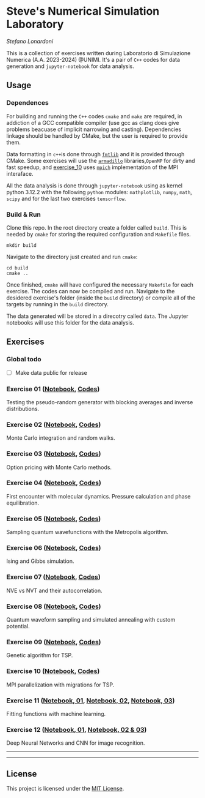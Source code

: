 # Steve's Numerical Simulation Laboratory
_Stefano Lonardoni_


This is a collection of exercises written during Laboratorio di Simulazione Numerica (A.A. 2023-2024) @UNIMI. It's a pair of `C++` codes for data generation and `jupyter-notebook` for data analysis.

## Usage

### Dependences
For building and running the `C++` codes `cmake` and `make` are required, in addiction of a GCC compatible compiler (use gcc as clang does give problems beacuase of implicit narrowing and casting). Dependencies linkage should be handled by CMake, but the user is required to provide them.

Data formatting in `c++`is done through [`fmtlib`](https://fmt.dev/latest/index.html) and it is provided through CMake.
Some exercises will use the [`armadillo`](https://arma.sourceforge.net/) libraries,`OpenMP` for dirty and fast speedup, and [exercise_10](#exercise-10) uses [`mpich`]() implementation of the MPI interaface.

All the data analysis is done through `jupyter-notebook` using as kernel python 3.12.2 with the following `python` modules: `mathplotlib`, `numpy`, `math`, `scipy` and for the last two exercises `tensorflow`.

### Build & Run
Clone this repo. In the root directory create a folder called `build`. This is needed by `cmake` for storing the required configuration and `Makefile` files.

```shell
mkdir build
```

Navigate to the directory just created and run `cmake`:
```shell
cd build
cmake ..
```

Once finished, `cmake` will have configured the necessary `Makefile` for each exercise. The codes can now be compiled and run. Navigate to the desidered exercise's folder (inside the `build` directory) or compile all of the targets by running in the `build` directory.

The data generated will be stored in a direcotry called `data`. The Jupyter notebooks will use this folder for the data analysis.

<!-- to do: install or cpack -->


## Exercises

### Global todo
<!-- 
- [x] Refactor all libraries (ex.: only one blocking avg)
- [x] Remake global cmake project structure like [this](https://cliutils.gitlab.io/modern-cmake/chapters/basics/structure.html)
- [x] Before making data public, uniform naming convention for all data files -->
- [ ] Make data public for release
<!-- - [ ] ~~Implement auto-equilibration~~ -->
<!-- - [x] Investigate potential energy and total enry errors (too small !?) (investigate total energy)
- [ ] Add messages to user when launching programss -->

### Exercise 01 ([Notebook](/notebooks/exercise_01.ipynb), [Codes](/exercise_01/))
Testing the pseudo-random generator with blocking averages and inverse distributions.

<!-- #### To Do
Done!
- [x] Accurate description in the notebook
- [x] Add assignments
- [x] Progressive uncertainity for all blocking avgs in the notebooks
- [x] Add fits to histograms in notebook, ex01.2
- [x] Commenting code where needed
- [x] Adding messages in the c++ codes -->

### Exercise 02 ([Notebook](/notebooks/exercise_02.ipynb), [Codes](/exercise_02/))
Monte Carlo integration and random walks.

<!-- #### To Do
Done!

- [x] Accurate description in the notebook
- [x] Add assignments
- [x] Add fits for random walks
- [x] Add comparison with fitted curves
- [x] Commenting code where needed
- [ ] Adding messages in the c++ codes -->

### Exercise 03 ([Notebook](/notebooks/exercise_03.ipynb), [Codes](/exercise_03/))
Option pricing with Monte Carlo methods.

<!-- #### To Do
Done!

- [x] Accurate description in the notebook
- [x] Add assignments
- [x] Add comparison between each method, and analytic resolutions
- [x] Commenting code where needed
- [ ] Adding messages in the c++ codes -->

### Exercise 04 ([Notebook](/notebooks/exercise_04.ipynb), [Codes](/exercise_04/))
First encounter with molecular dynamics. Pressure calculation and phase equilibration.

<!-- #### To Do
*CHECK TOTAL ENERGY FOR GASES* -->

<!-- 
instead of using omp for multithreading and a monolithic program, a python script may be more appropriate for the task.

- [x] Accurate description in the notebook (remain ex04.2)
- [x] Add assignments
- [x] Add intercept in jupyter with proposed values
- [ ] ~~Add controls to specify which phase to run~~
- [ ] ~~Polish unneeded output (for ex: each task in the equilibration step write to the same output file)~~ -->

### Exercise 05 ([Notebook](/notebooks/exercise_05.ipynb), [Codes](/exercise_05/))
Sampling quantum wavefunctions with the Metropolis algorithm.

<!-- #### To Do
basic notebook (ex not required)
refactor code to use shared_ptr or similar. remember to use make_shared, and dynamic/static_pointer_cast. -->

### Exercise 06 ([Notebook](/notebooks/exercise_06.ipynb), [Codes](/exercise_06/))
Ising and Gibbs simulation.

<!-- #### To Do
* ADD OBSERVATIONS ON THE DIFFERENCE BETWEEN METRO AND GIBBS AT LOWER TEMPS * -->
<!-- accutate description in the notebook, add assignments, plots and fits -->

### Exercise 07 ([Notebook](/notebooks/exercise_07.ipynb), [Codes](/exercise_07/))
NVE vs NVT and their autocorrelation.

<!-- #### To Do
accurate descr, ~~add assignments, refactor autocorrelation compute. NEEDS GOFRRRRR~~, add observations for comparisons and negative values in autocorrelation?
 -->

### Exercise 08 ([Notebook](/notebooks/exercise_08.ipynb), [Codes](/exercise_08/))
Quantum waveform sampling and simulated annealing with custom potential.

<!-- #### To Do
complete the observations ant theory part, power spectrum???, ~~add assignments,to do everything after refactor ex05 code. rewrite code to borrowing standr or similar~~ -->

### Exercise 09 ([Notebook](/notebooks/exercise_09.ipynb), [Codes](/exercise_09/))
Genetic algorithm for TSP.


<!-- #### To Do
accurate descr, add assignments
(added better comparison between selections)
~~check every mutation algorithm, and find best mutation rate.~~ -->


### Exercise 10 ([Notebook](/notebooks/exercise_10.ipynb), [Codes](/exercise_10/))
MPI parallelization with migrations for TSP.

<!-- #### To Do
accurate descr, add assignments
refactor atlas so we can send with MPI_Bcast the map to all nodes, or at least a seed system (should be already implentem implicitely beacause rnd set seed with 0) -->

### Exercise 11 ([Notebook, 01](/notebooks/exercise_11_1.ipynb), [Notebook, 02](/notebooks/exercise_11_2.ipynb), [Notebook, 03](/notebooks/exercise_11_3.ipynb))
Fitting functions with machine learning.

### Exercise 12 ([Notebook, 01](/notebooks/exercise_12_1.ipynb), [Notebook, 02 & 03](/notebooks/exercise_12_2_3.ipynb))
Deep Neural Networks and CNN for image recognition.

---
---


## License

This project is licensed under the [MIT License](LICENSE).

